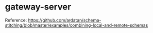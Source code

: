 # gateway-server

Reference: https://github.com/ardatan/schema-stitching/blob/master/examples/combining-local-and-remote-schemas
